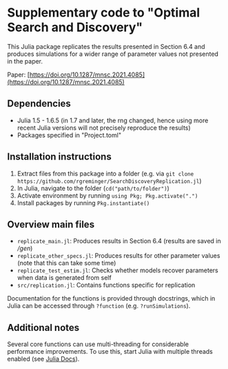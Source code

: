 # Supplementary code to "Optimal Search and Discovery" 

This Julia package replicates the results presented in Section 6.4 and produces simulations for a wider range of parameter values not presented in the paper.

Paper: [https://doi.org/10.1287/mnsc.2021.4085](https://doi.org/10.1287/mnsc.2021.4085)

## Dependencies
- Julia 1.5 - 1.6.5 (in 1.7 and later, the rng changed, hence using more recent Julia versions will not precisely reproduce the results)
- Packages specified in "Project.toml" 

## Installation instructions
1. Extract files from this package into a folder (e.g. via `git clone https://github.com/rgreminger/SearchDiscoveryReplication.jl`)
2. In Julia, navigate to the folder (`cd("path/to/folder")`)
3. Activate environment by running `using Pkg; Pkg.activate(".")`
4. Install packages by running `Pkg.instantiate()` 

## Overview main files
- `replicate_main.jl`:		Produces results in Section 6.4 (results are saved in */gen*)
- `replicate_other_specs.jl`: Produces results for other parameter values (note that this can take some time) 
- `replicate_test_estim.jl`:	Checks whether models recover parameters when data is generated from self
- `src/replication.jl`:		Contains functions specific for replication

Documentation for the functions is provided through docstrings, which in Julia can be accessed through `?function` (e.g. `?runSimulations`). 

## Additional notes
Several core functions can use multi-threading for considerable performance improvements. To use this, start Julia with multiple threads enabled (see [Julia Docs](https://docs.julialang.org/en/v1/manual/multi-threading)).
